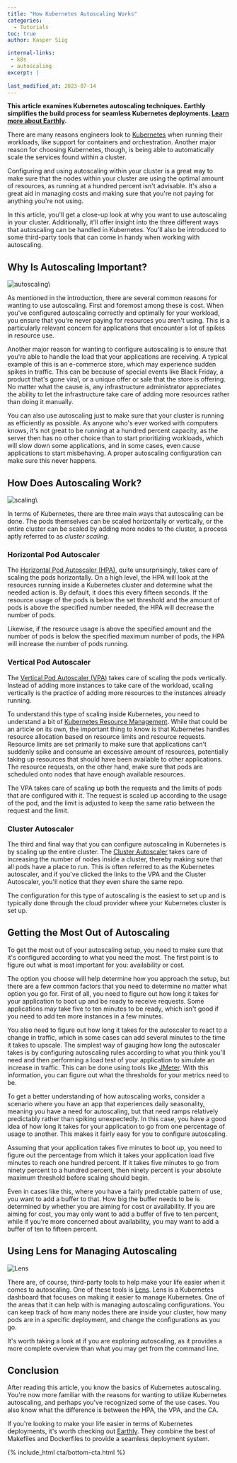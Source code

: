 ```yaml
---
title: "How Kubernetes Autoscaling Works"
categories:
  - Tutorials
toc: true
author: Kasper Siig

internal-links:
 - k8s
 - autoscaling
excerpt: |
    
last_modified_at: 2023-07-14
---
```

**This article examines Kubernetes autoscaling techniques. Earthly simplifies the build process for seamless Kubernetes deployments. [Learn more about Earthly](https://cloud.earthly.dev/login).**

There are many reasons engineers look to [Kubernetes](https://kubernetes.io/) when running their workloads, like support for containers and orchestration. Another major reason for choosing Kubernetes, though, is being able to automatically scale the services found within a cluster.

Configuring and using autoscaling within your cluster is a great way to make sure that the nodes within your cluster are using the optimal amount of resources, as running at a hundred percent isn't advisable. It's also a great aid in managing costs and making sure that you're not paying for anything you're not using.

In this article, you'll get a close-up look at why you want to use autoscaling in your cluster. Additionally, it'll offer insight into the three different ways that autoscaling can be handled in Kubernetes. You'll also be introduced to some third-party tools that can come in handy when working with autoscaling.

## Why Is Autoscaling Important?

![autoscaling]({{site.images}}{{page.slug}}/autoscaling.jpg)\

As mentioned in the introduction, there are several common reasons for wanting to use autoscaling. First and foremost among these is cost. When you've configured autoscaling correctly and optimally for your workload, you ensure that you're never paying for resources you aren't using. This is a particularly relevant concern for applications that encounter a lot of spikes in resource use.

Another major reason for wanting to configure autoscaling is to ensure that you're able to handle the load that your applications are receiving. A typical example of this is an e-commerce store, which may experience sudden spikes in traffic. This can be because of special events like Black Friday, a product that's gone viral, or a unique offer or sale that the store is offering. No matter what the cause is, any infrastructure administrator appreciates the ability to let the infrastructure take care of adding more resources rather than doing it manually.

You can also use autoscaling just to make sure that your cluster is running as efficiently as possible. As anyone who's ever worked with computers knows, it's not great to be running at a hundred percent capacity, as the server then has no other choice than to start prioritizing workloads, which will slow down some applications, and in some cases, even cause applications to start misbehaving. A proper autoscaling configuration can make sure this never happens.

## How Does Autoscaling Work?

![scaling]({{site.images}}{{page.slug}}/scaling.jpeg)\

In terms of Kubernetes, there are three main ways that autoscaling can be done. The pods themselves can be scaled horizontally or vertically, or the entire cluster can be scaled by adding more nodes to the cluster, a process aptly referred to as *cluster scaling*.

### Horizontal Pod Autoscaler

The [Horizontal Pod Autoscaler (HPA)](https://kubernetes.io/docs/tasks/run-application/horizontal-pod-autoscale/), quite unsurprisingly, takes care of scaling the pods horizontally. On a high level, the HPA will look at the resources running inside a Kubernetes cluster and determine what the needed action is. By default, it does this every fifteen seconds. If the resource usage of the pods is below the set threshold and the amount of pods is above the specified number needed, the HPA will decrease the number of pods.

Likewise, if the resource usage is above the specified amount and the number of pods is below the specified maximum number of pods, the HPA will increase the number of pods running.

### Vertical Pod Autoscaler

The [Vertical Pod Autoscaler (VPA)](https://github.com/kubernetes/autoscaler/tree/master/vertical-pod-autoscaler) takes care of scaling the pods vertically. Instead of adding more instances to take care of the workload, scaling vertically is the practice of adding more resources to the instances already running.

To understand this type of scaling inside Kubernetes, you need to understand a bit of [Kubernetes Resource Management](https://kubernetes.io/docs/concepts/configuration/manage-resources-containers/). While that could be an article on its own, the important thing to know is that Kubernetes handles resource allocation based on resource limits and resource requests. Resource limits are set primarily to make sure that applications can't suddenly spike and consume an excessive amount of resources, potentially taking up resources that should have been available to other applications. The resource requests, on the other hand, make sure that pods are scheduled onto nodes that have enough available resources.

The VPA takes care of scaling up both the requests and the limits of pods that are configured with it. The request is scaled up according to the usage of the pod, and the limit is adjusted to keep the same ratio between the request and the limit.

### Cluster Autoscaler

The third and final way that you can configure autoscaling in Kubernetes is by scaling up the entire cluster. The [Cluster Autoscaler](https://github.com/kubernetes/autoscaler/tree/master/cluster-autoscaler) takes care of increasing the number of nodes inside a cluster, thereby making sure that all pods have a place to run. This is often referred to as the Kubernetes autoscaler, and if you've clicked the links to the VPA and the Cluster Autoscaler, you'll notice that they even share the same repo.

The configuration for this type of autoscaling is the easiest to set up and is typically done through the cloud provider where your Kubernetes cluster is set up.

## Getting the Most Out of Autoscaling

To get the most out of your autoscaling setup, you need to make sure that it's configured according to what you need the most. The first point is to figure out what is most important for you: availability or cost.

The option you choose will help determine how you approach the setup, but there are a few common factors that you need to determine no matter what option you go for. First of all, you need to figure out how long it takes for your application to boot up and be ready to receive requests. Some applications may take five to ten minutes to be ready, which isn't good if you need to add ten more instances in a few minutes.

You also need to figure out how long it takes for the autoscaler to react to a change in traffic, which in some cases can add several minutes to the time it takes to upscale. The simplest way of gauging how long the autoscaler takes is by configuring autoscaling rules according to what you think you'll need and then performing a load test of your application to simulate an increase in traffic. This can be done using tools like [JMeter](https://jmeter.apache.org/). With this information, you can figure out what the thresholds for your metrics need to be.

To get a better understanding of how autoscaling works, consider a scenario where you have an app that experiences daily seasonality, meaning you have a need for autoscaling, but that need ramps relatively predictably rather than spiking unexpectedly. In this case, you have a good idea of how long it takes for your application to go from one percentage of usage to another. This makes it fairly easy for you to configure autoscaling.

Assuming that your application takes five minutes to boot up, you need to figure out the percentage from which it takes your application load five minutes to reach one hundred percent. If it takes five minutes to go from ninety percent to a hundred percent, then ninety percent is your absolute maximum threshold before scaling should begin.

Even in cases like this, where you have a fairly predictable pattern of use, you want to add a buffer to that. How big the buffer needs to be is determined by whether you are aiming for cost or availability. If you are aiming for cost, you may only want to add a buffer of five to ten percent, while if you're more concerned about availability, you may want to add a buffer of ten to fifteen percent.

## Using Lens for Managing Autoscaling

![Lens]({{site.images}}{{page.slug}}/KOeCRbC.png)

There are, of course, third-party tools to help make your life easier when it comes to autoscaling. One of these tools is [Lens](https://k8slens.dev/). Lens is a Kubernetes dashboard that focuses on making it easier to manage Kubernetes. One of the areas that it can help with is managing autoscaling configurations. You can keep track of how many nodes there are inside your cluster, how many pods are in a specific deployment, and change the configurations as you go.

It's worth taking a look at if you are exploring autoscaling, as it provides a more complete overview than what you may get from the command line.

## Conclusion

After reading this article, you know the basics of Kubernetes autoscaling. You're now more familiar with the reasons for wanting to utilize Kubernetes autoscaling, and perhaps you've recognized some of the use cases. You also know what the difference is between the HPA, the VPA, and the CA.

If you're looking to make your life easier in terms of Kubernetes deployments, it's worth checking out [Earthly](https://cloud.earthly.dev/login). They combine the best of Makefiles and Dockerfiles to provide a seamless deployment system.

{% include_html cta/bottom-cta.html %}
